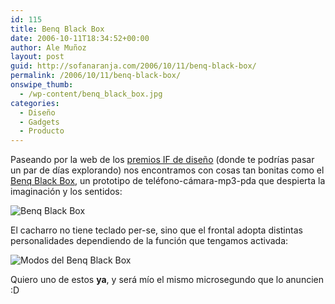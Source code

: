 ```yaml
---
id: 115
title: Benq Black Box
date: 2006-10-11T18:34:52+00:00
author: Ale Muñoz
layout: post
guid: http://sofanaranja.com/2006/10/11/benq-black-box/
permalink: /2006/10/11/benq-black-box/
onswipe_thumb:
  - /wp-content/benq_black_box.jpg
categories:
  - Diseño
  - Gadgets
  - Producto
---
```

Paseando por la web de los [premios IF de diseño](http://webserver.ifdesign.de/award_suche.php?sprache=1) (donde te podrías pasar un par de días explorando) nos encontramos con cosas tan bonitas como el [Benq Black Box](http://webserver.ifdesign.de/beitrag_details.php?offset=23&sprache=1&award_id=124&beitrag_id=28711), un prototipo de teléfono-cámara-mp3-pda que despierta la imaginación y los sentidos:

![Benq Black Box](/wp-content/benq_black_box.jpg)

El cacharro no tiene teclado per-se, sino que el frontal adopta distintas personalidades dependiendo de la función que tengamos activada:

![Modos del Benq Black Box](/wp-content/modos_del_benq_black_box.jpg)

Quiero uno de estos **ya**, y será mío el mismo microsegundo que lo anuncien :D